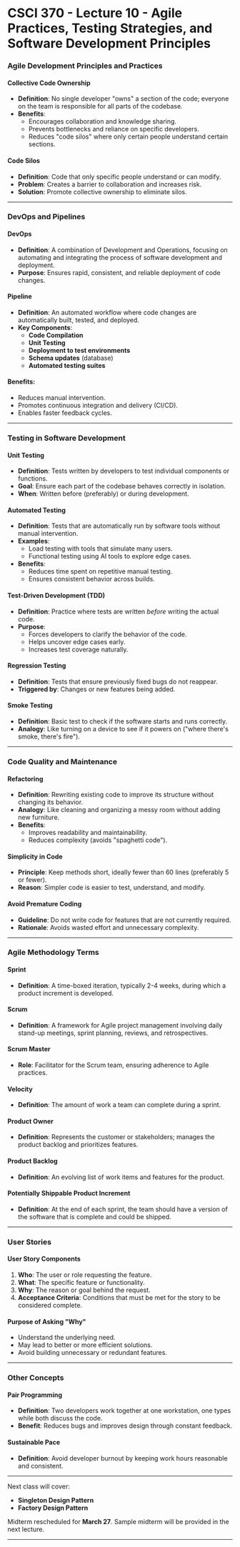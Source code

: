 # CSCI 370 - Lecture 10 - Agile Practices, Testing Strategies, and Software Development Principles

### **Agile Development Principles and Practices**

#### **Collective Code Ownership**

- **Definition**: No single developer "owns" a section of the code; everyone on the team is responsible for all parts of the codebase.
- **Benefits**:
  - Encourages collaboration and knowledge sharing.
  - Prevents bottlenecks and reliance on specific developers.
  - Reduces "code silos" where only certain people understand certain sections.

#### **Code Silos**

- **Definition**: Code that only specific people understand or can modify.
- **Problem**: Creates a barrier to collaboration and increases risk.
- **Solution**: Promote collective ownership to eliminate silos.

---

### **DevOps and Pipelines**

#### **DevOps**

- **Definition**: A combination of Development and Operations, focusing on automating and integrating the process of software development and deployment.
- **Purpose**: Ensures rapid, consistent, and reliable deployment of code changes.

#### **Pipeline**

- **Definition**: An automated workflow where code changes are automatically built, tested, and deployed.
- **Key Components**:
  - **Code Compilation**
  - **Unit Testing**
  - **Deployment to test environments**
  - **Schema updates** (database)
  - **Automated testing suites**

#### **Benefits**:

- Reduces manual intervention.
- Promotes continuous integration and delivery (CI/CD).
- Enables faster feedback cycles.

---

### **Testing in Software Development**

#### **Unit Testing**

- **Definition**: Tests written by developers to test individual components or functions.
- **Goal**: Ensure each part of the codebase behaves correctly in isolation.
- **When**: Written before (preferably) or during development.

#### **Automated Testing**

- **Definition**: Tests that are automatically run by software tools without manual intervention.
- **Examples**:
  - Load testing with tools that simulate many users.
  - Functional testing using AI tools to explore edge cases.
- **Benefits**:
  - Reduces time spent on repetitive manual testing.
  - Ensures consistent behavior across builds.

#### **Test-Driven Development (TDD)**

- **Definition**: Practice where tests are written _before_ writing the actual code.
- **Purpose**:
  - Forces developers to clarify the behavior of the code.
  - Helps uncover edge cases early.
  - Increases test coverage naturally.

#### **Regression Testing**

- **Definition**: Tests that ensure previously fixed bugs do not reappear.
- **Triggered by**: Changes or new features being added.

#### **Smoke Testing**

- **Definition**: Basic test to check if the software starts and runs correctly.
- **Analogy**: Like turning on a device to see if it powers on ("where there's smoke, there's fire").

---

### **Code Quality and Maintenance**

#### **Refactoring**

- **Definition**: Rewriting existing code to improve its structure without changing its behavior.
- **Analogy**: Like cleaning and organizing a messy room without adding new furniture.
- **Benefits**:
  - Improves readability and maintainability.
  - Reduces complexity (avoids "spaghetti code").

#### **Simplicity in Code**

- **Principle**: Keep methods short, ideally fewer than 60 lines (preferably 5 or fewer).
- **Reason**: Simpler code is easier to test, understand, and modify.

#### **Avoid Premature Coding**

- **Guideline**: Do not write code for features that are not currently required.
- **Rationale**: Avoids wasted effort and unnecessary complexity.

---

### **Agile Methodology Terms**

#### **Sprint**

- **Definition**: A time-boxed iteration, typically 2-4 weeks, during which a product increment is developed.

#### **Scrum**

- **Definition**: A framework for Agile project management involving daily stand-up meetings, sprint planning, reviews, and retrospectives.

#### **Scrum Master**

- **Role**: Facilitator for the Scrum team, ensuring adherence to Agile practices.

#### **Velocity**

- **Definition**: The amount of work a team can complete during a sprint.

#### **Product Owner**

- **Definition**: Represents the customer or stakeholders; manages the product backlog and prioritizes features.

#### **Product Backlog**

- **Definition**: An evolving list of work items and features for the product.

#### **Potentially Shippable Product Increment**

- **Definition**: At the end of each sprint, the team should have a version of the software that is complete and could be shipped.

---

### **User Stories**

#### **User Story Components**

1. **Who**: The user or role requesting the feature.
2. **What**: The specific feature or functionality.
3. **Why**: The reason or goal behind the request.
4. **Acceptance Criteria**: Conditions that must be met for the story to be considered complete.

#### **Purpose of Asking "Why"**

- Understand the underlying need.
- May lead to better or more efficient solutions.
- Avoid building unnecessary or redundant features.

---

### **Other Concepts**

#### **Pair Programming**

- **Definition**: Two developers work together at one workstation, one types while both discuss the code.
- **Benefit**: Reduces bugs and improves design through constant feedback.

#### **Sustainable Pace**

- **Definition**: Avoid developer burnout by keeping work hours reasonable and consistent.

---

Next class will cover:

- **Singleton Design Pattern**
- **Factory Design Pattern**

Midterm rescheduled for **March 27**. Sample midterm will be provided in the next lecture.

---
